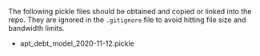 The following pickle files should be obtained and copied or linked into the repo. They are ignored in the `.gitignore` file to avoid hitting file size and bandwidth limits.

* apt_debt_model_2020-11-12.pickle
